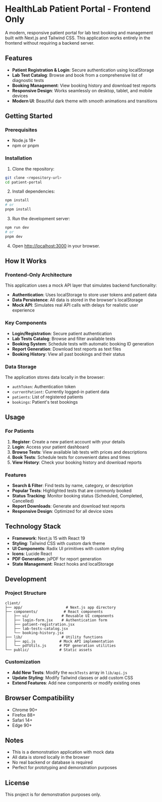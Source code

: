 # HealthLab Patient Portal - Frontend Only

A modern, responsive patient portal for lab test booking and management built with Next.js and Tailwind CSS. This application works entirely in the frontend without requiring a backend server.

## Features

- **Patient Registration & Login**: Secure authentication using localStorage
- **Lab Test Catalog**: Browse and book from a comprehensive list of diagnostic tests
- **Booking Management**: View booking history and download test reports
- **Responsive Design**: Works seamlessly on desktop, tablet, and mobile devices
- **Modern UI**: Beautiful dark theme with smooth animations and transitions

## Getting Started

### Prerequisites

- Node.js 18+ 
- npm or pnpm

### Installation

1. Clone the repository:
```bash
git clone <repository-url>
cd patient-portal
```

2. Install dependencies:
```bash
npm install
# or
pnpm install
```

3. Run the development server:
```bash
npm run dev
# or
pnpm dev
```

4. Open [http://localhost:3000](http://localhost:3000) in your browser.

## How It Works

### Frontend-Only Architecture

This application uses a mock API layer that simulates backend functionality:

- **Authentication**: Uses localStorage to store user tokens and patient data
- **Data Persistence**: All data is stored in the browser's localStorage
- **Mock API**: Simulates real API calls with delays for realistic user experience

### Key Components

- **Login/Registration**: Secure patient authentication
- **Lab Tests Catalog**: Browse and filter available tests
- **Booking System**: Schedule tests with automatic booking ID generation
- **Report Generation**: Download test reports as text files
- **Booking History**: View all past bookings and their status

### Data Storage

The application stores data locally in the browser:

- `authToken`: Authentication token
- `currentPatient`: Currently logged-in patient data
- `patients`: List of registered patients
- `bookings`: Patient's test bookings

## Usage

### For Patients

1. **Register**: Create a new patient account with your details
2. **Login**: Access your patient dashboard
3. **Browse Tests**: View available lab tests with prices and descriptions
4. **Book Tests**: Schedule tests for convenient dates and times
5. **View History**: Check your booking history and download reports

### Features

- **Search & Filter**: Find tests by name, category, or description
- **Popular Tests**: Highlighted tests that are commonly booked
- **Status Tracking**: Monitor booking status (Scheduled, Completed, Cancelled)
- **Report Downloads**: Generate and download test reports
- **Responsive Design**: Optimized for all device sizes

## Technology Stack

- **Framework**: Next.js 15 with React 19
- **Styling**: Tailwind CSS with custom dark theme
- **UI Components**: Radix UI primitives with custom styling
- **Icons**: Lucide React
- **PDF Generation**: jsPDF for report generation
- **State Management**: React hooks and localStorage

## Development

### Project Structure

```
client/
├── app/                    # Next.js app directory
├── components/            # React components
│   ├── ui/               # Reusable UI components
│   ├── login-form.jsx    # Authentication form
│   ├── patient-registration.jsx
│   ├── lab-tests-catalog.jsx
│   └── booking-history.jsx
├── lib/                  # Utility functions
│   ├── api.js           # Mock API implementation
│   └── pdfUtils.js      # PDF generation utilities
└── public/              # Static assets
```

### Customization

- **Add New Tests**: Modify the `mockTests` array in `lib/api.js`
- **Update Styling**: Modify Tailwind classes or add custom CSS
- **Extend Features**: Add new components or modify existing ones

## Browser Compatibility

- Chrome 90+
- Firefox 88+
- Safari 14+
- Edge 90+

## Notes

- This is a demonstration application with mock data
- All data is stored locally in the browser
- No real backend or database is required
- Perfect for prototyping and demonstration purposes

## License

This project is for demonstration purposes only. 